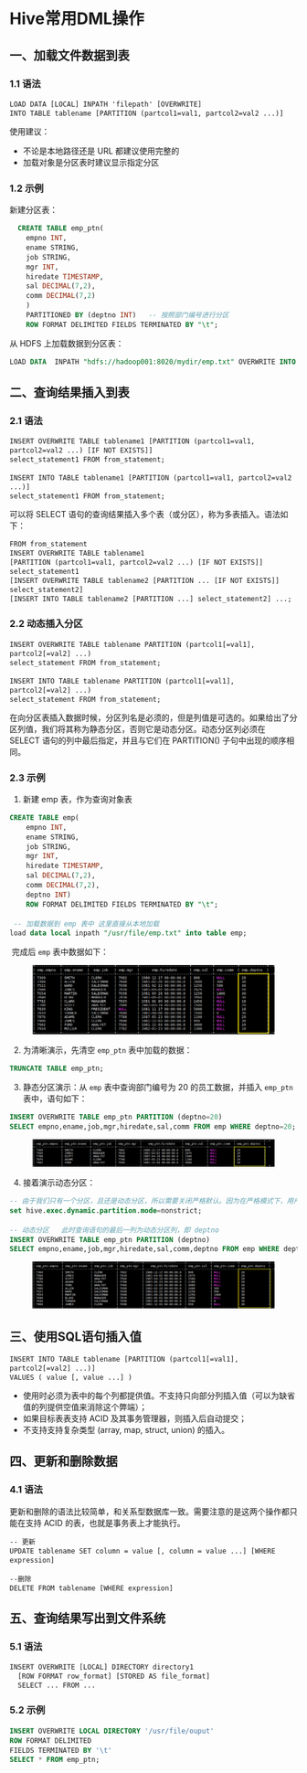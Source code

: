 # Hive常用DML操作

## 一、加载文件数据到表

### 1.1 语法

```
LOAD DATA [LOCAL] INPATH 'filepath' [OVERWRITE] 
INTO TABLE tablename [PARTITION (partcol1=val1, partcol2=val2 ...)]
```

使用建议：

* 不论是本地路径还是 URL 都建议使用完整的
* 加载对象是分区表时建议显示指定分区

### 1.2 示例

新建分区表：

```sql
  CREATE TABLE emp_ptn(
    empno INT,
    ename STRING,
    job STRING,
    mgr INT,
    hiredate TIMESTAMP,
    sal DECIMAL(7,2),
    comm DECIMAL(7,2)
    )
    PARTITIONED BY (deptno INT)   -- 按照部门编号进行分区
    ROW FORMAT DELIMITED FIELDS TERMINATED BY "\t";
```

从 HDFS 上加载数据到分区表：

```sql
LOAD DATA  INPATH "hdfs://hadoop001:8020/mydir/emp.txt" OVERWRITE INTO TABLE emp_ptn PARTITION (deptno=20);
```

## 二、查询结果插入到表

### 2.1 语法

```
INSERT OVERWRITE TABLE tablename1 [PARTITION (partcol1=val1, partcol2=val2 ...) [IF NOT EXISTS]]   
select_statement1 FROM from_statement;

INSERT INTO TABLE tablename1 [PARTITION (partcol1=val1, partcol2=val2 ...)] 
select_statement1 FROM from_statement;
```

可以将 SELECT 语句的查询结果插入多个表（或分区），称为多表插入。语法如下：

```
FROM from_statement
INSERT OVERWRITE TABLE tablename1 
[PARTITION (partcol1=val1, partcol2=val2 ...) [IF NOT EXISTS]] select_statement1
[INSERT OVERWRITE TABLE tablename2 [PARTITION ... [IF NOT EXISTS]] select_statement2]
[INSERT INTO TABLE tablename2 [PARTITION ...] select_statement2] ...;
```

### 2.2 动态插入分区

```
INSERT OVERWRITE TABLE tablename PARTITION (partcol1[=val1], partcol2[=val2] ...) 
select_statement FROM from_statement;

INSERT INTO TABLE tablename PARTITION (partcol1[=val1], partcol2[=val2] ...) 
select_statement FROM from_statement;
```

在向分区表插入数据时候，分区列名是必须的，但是列值是可选的。如果给出了分区列值，我们将其称为静态分区，否则它是动态分区。动态分区列必须在 SELECT 语句的列中最后指定，并且与它们在 PARTITION() 子句中出现的顺序相同。

### 2.3 示例

1. 新建 emp 表，作为查询对象表

```sql
CREATE TABLE emp(
    empno INT,
    ename STRING,
    job STRING,
    mgr INT,
    hiredate TIMESTAMP,
    sal DECIMAL(7,2),
    comm DECIMAL(7,2),
    deptno INT)
    ROW FORMAT DELIMITED FIELDS TERMINATED BY "\t";
    
 -- 加载数据到 emp 表中 这里直接从本地加载
load data local inpath "/usr/file/emp.txt" into table emp;
```

​ 完成后 `emp` 表中数据如下：

<figure><img src="../../.gitbook/assets/image (2) (1) (1).png" alt=""><figcaption></figcaption></figure>

2. 为清晰演示，先清空 `emp_ptn` 表中加载的数据：

```sql
TRUNCATE TABLE emp_ptn;
```

3. 静态分区演示：从 `emp` 表中查询部门编号为 20 的员工数据，并插入 `emp_ptn` 表中，语句如下：

```sql
INSERT OVERWRITE TABLE emp_ptn PARTITION (deptno=20) 
SELECT empno,ename,job,mgr,hiredate,sal,comm FROM emp WHERE deptno=20;
```

<figure><img src="../../.gitbook/assets/image (1) (1) (1).png" alt=""><figcaption></figcaption></figure>

4. 接着演示动态分区：

```sql
-- 由于我们只有一个分区，且还是动态分区，所以需要关闭严格默认。因为在严格模式下，用户必须至少指定一个静态分区
set hive.exec.dynamic.partition.mode=nonstrict;

-- 动态分区   此时查询语句的最后一列为动态分区列，即 deptno
INSERT OVERWRITE TABLE emp_ptn PARTITION (deptno) 
SELECT empno,ename,job,mgr,hiredate,sal,comm,deptno FROM emp WHERE deptno=30;
```

<figure><img src="../../.gitbook/assets/image (4) (1).png" alt=""><figcaption></figcaption></figure>

## 三、使用SQL语句插入值

```
INSERT INTO TABLE tablename [PARTITION (partcol1[=val1], partcol2[=val2] ...)] 
VALUES ( value [, value ...] )
```

* 使用时必须为表中的每个列都提供值。不支持只向部分列插入值（可以为缺省值的列提供空值来消除这个弊端）；
* 如果目标表表支持 ACID 及其事务管理器，则插入后自动提交；
* 不支持支持复杂类型 (array, map, struct, union) 的插入。

## 四、更新和删除数据

### 4.1 语法

更新和删除的语法比较简单，和关系型数据库一致。需要注意的是这两个操作都只能在支持 ACID 的表，也就是事务表上才能执行。

```
-- 更新
UPDATE tablename SET column = value [, column = value ...] [WHERE expression]

--删除
DELETE FROM tablename [WHERE expression]
```

## 五、查询结果写出到文件系统

### 5.1 语法

```
INSERT OVERWRITE [LOCAL] DIRECTORY directory1
  [ROW FORMAT row_format] [STORED AS file_format] 
  SELECT ... FROM ...
```

### 5.2 示例

```sql
INSERT OVERWRITE LOCAL DIRECTORY '/usr/file/ouput'
ROW FORMAT DELIMITED
FIELDS TERMINATED BY '\t'
SELECT * FROM emp_ptn;
```
